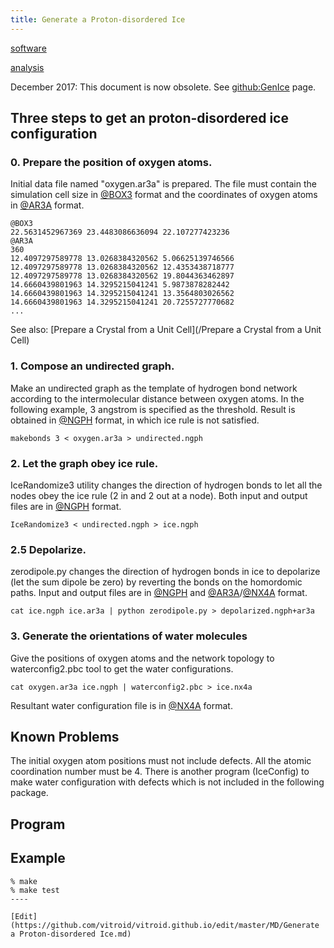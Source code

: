 ```yaml
---
title: Generate a Proton-disordered Ice
---
```

[software](/software)

[analysis](/analysis)

December 2017: This document is now obsolete.  See [github:GenIce](https://github.com/vitroid/GenIce) page.


## Three steps to get an proton-disordered ice configuration


### 0. Prepare the position of oxygen atoms.

Initial data file named "oxygen.ar3a" is prepared. The file must contain the simulation cell size in [@BOX3](/@BOX3) format and the coordinates of oxygen atoms in [@AR3A](/@AR3A) format.

```
@BOX3
22.5631452967369 23.4483086636094 22.107277423236    
@AR3A      
360      
12.4097297589778 13.0268384320562 5.06625139746566    
12.4097297589778 13.0268384320562 12.4353438718777    
12.4097297589778 13.0268384320562 19.8044363462897    
14.6660439801963 14.3295215041241 5.9873878282442    
14.6660439801963 14.3295215041241 13.3564803026562    
14.6660439801963 14.3295215041241 20.7255727770682    
...
```
See also: [Prepare a Crystal from a Unit Cell](/Prepare a Crystal from a Unit Cell)


### 1. Compose an undirected graph.

Make an undirected graph as the template of hydrogen bond network according to the intermolecular distance between oxygen atoms. In the following example, 3 angstrom is specified as the threshold. Result is obtained in [@NGPH](/@NGPH) format, in which ice rule is not satisfied.

```
makebonds 3 < oxygen.ar3a > undirected.ngph
```

### 2. Let the graph obey ice rule.

IceRandomize3 utility changes the direction of hydrogen bonds to let all the nodes obey the ice rule (2 in and 2 out at a node). Both input and output files are in [@NGPH](/@NGPH) format.

```
IceRandomize3 < undirected.ngph > ice.ngph
```

### 2.5 Depolarize.

zerodipole.py changes the direction of hydrogen bonds in ice to depolarize (let the sum dipole be zero) by reverting the bonds on the homordomic paths. Input and output files are in [@NGPH](/@NGPH) and [@AR3A](/@AR3A)/[@NX4A](/@NX4A) format.

```
cat ice.ngph ice.ar3a | python zerodipole.py > depolarized.ngph+ar3a
```

### 3. Generate the orientations of water molecules

Give the positions of oxygen atoms and the network topology to waterconfig2.pbc tool to get the water configurations.

```
cat oxygen.ar3a ice.ngph | waterconfig2.pbc > ice.nx4a
```
Resultant water configuration file is in [@NX4A](/@NX4A) format.


## Known Problems

The initial oxygen atom positions must not include defects. All the atomic coordination number must be 4. There is another program (IceConfig) to make water configuration with defects which is not included in the following package.


## Program

[](icesynthesize.tar.gz)


## Example

```
% make
% make test
----

[Edit](https://github.com/vitroid/vitroid.github.io/edit/master/MD/Generate a Proton-disordered Ice.md)

